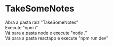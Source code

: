 # TakeSomeNotes
Abra a pasta raiz "TakeSomeNotes"  
Execute "npm i"  
Vá para a pasta node e execute "node ."  
Vá para a pasta reactapp e execute "npm run dev"  
